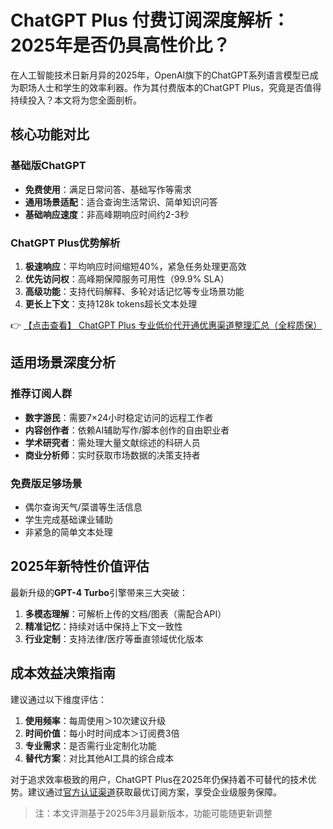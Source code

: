 # ChatGPT Plus 付费订阅深度解析：2025年是否仍具高性价比？

在人工智能技术日新月异的2025年，OpenAI旗下的ChatGPT系列语言模型已成为职场人士和学生的效率利器。作为其付费版本的ChatGPT Plus，究竟是否值得持续投入？本文将为您全面剖析。

## 核心功能对比

### 基础版ChatGPT
- **免费使用**：满足日常问答、基础写作等需求
- **通用场景适配**：适合查询生活常识、简单知识问答
- **基础响应速度**：非高峰期响应时间约2-3秒

### ChatGPT Plus优势解析
1. **极速响应**：平均响应时间缩短40%，紧急任务处理更高效
2. **优先访问权**：高峰期保障服务可用性（99.9% SLA）
3. **高级功能**：支持代码解释、多轮对话记忆等专业场景功能
4. **更长上下文**：支持128k tokens超长文本处理

👉 [【点击查看】 ChatGPT Plus 专业低价代开通优惠渠道整理汇总（全程质保）](https://bit.ly/DaiKai)

## 适用场景深度分析

### 推荐订阅人群
- **数字游民**：需要7×24小时稳定访问的远程工作者
- **内容创作者**：依赖AI辅助写作/脚本创作的自由职业者
- **学术研究者**：需处理大量文献综述的科研人员
- **商业分析师**：实时获取市场数据的决策支持者

### 免费版足够场景
- 偶尔查询天气/菜谱等生活信息
- 学生完成基础课业辅助
- 非紧急的简单文本处理

## 2025年新特性价值评估

最新升级的**GPT-4 Turbo**引擎带来三大突破：
1. **多模态理解**：可解析上传的文档/图表（需配合API）
2. **精准记忆**：持续对话中保持上下文一致性
3. **行业定制**：支持法律/医疗等垂直领域优化版本

## 成本效益决策指南

建议通过以下维度评估：
1. **使用频率**：每周使用＞10次建议升级
2. **时间价值**：每小时时间成本＞订阅费3倍
3. **专业需求**：是否需行业定制化功能
4. **替代方案**：对比其他AI工具的综合成本

对于追求效率极致的用户，ChatGPT Plus在2025年仍保持着不可替代的技术优势。建议通过[官方认证渠道](https://bit.ly/DaiKai)获取最优订阅方案，享受企业级服务保障。

> 注：本文评测基于2025年3月最新版本，功能可能随更新调整